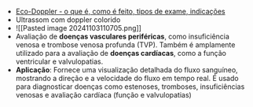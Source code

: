 - [Eco-Doppler - o que é, como é feito, tipos de exame, indicações](https://www.saudebemestar.pt/pt/exame/imagiologia/eco-doppler/)
- Ultrassom com doppler colorido
- ![[Pasted image 20241103110705.png]]
- Avaliação de **doenças vasculares periféricas**, como insuficiência venosa e trombose venosa profunda (TVP). Também é amplamente utilizado para a avaliação de **doenças cardíacas**, como a função ventricular e valvulopatias.
- **Aplicação**: Fornece uma visualização detalhada do fluxo sanguíneo, mostrando a direção e a velocidade do fluxo em tempo real. É usado para diagnosticar doenças como estenoses, tromboses, insuficiências venosas e avaliação cardíaca (função e valvulopatias)